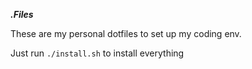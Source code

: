 ***.Files***

These are my personal dotfiles to set up my coding env.

Just run `./install.sh` to install everything

